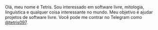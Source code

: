 Olá, meu nome é Tetris. Sou interessado em software livre, mitologia, linguística e qualquer coisa interessante no mundo. Meu objetivo é ajudar projetos de software livre. Você pode me contrar no Telegram como [@tetris097](https://t.me/tetris097).
